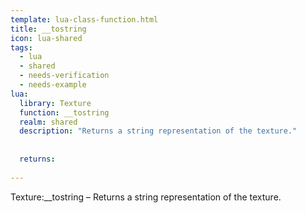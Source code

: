 ```yaml
---
template: lua-class-function.html
title: __tostring
icon: lua-shared
tags:
  - lua
  - shared
  - needs-verification
  - needs-example
lua:
  library: Texture
  function: __tostring
  realm: shared
  description: "Returns a string representation of the texture."
  
  
  returns:
    
---
```


<div class="lua__search__keywords">
Texture:__tostring &#x2013; Returns a string representation of the texture.
</div>
